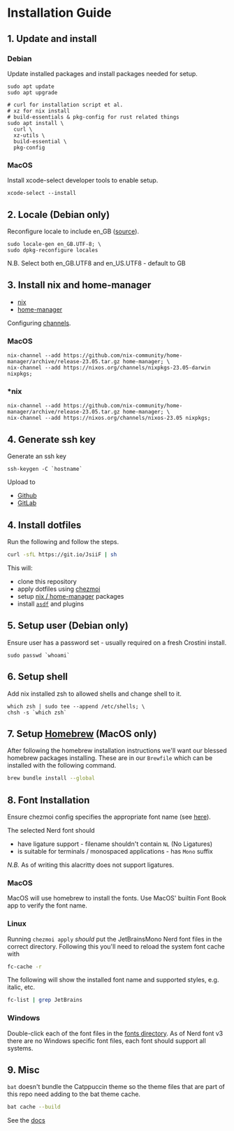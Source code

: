 # Installation Guide

## 1. Update and install

### Debian

Update installed packages and install packages needed for setup.

```shell
sudo apt update
sudo apt upgrade

# curl for installation script et al.
# xz for nix install
# build-essentials & pkg-config for rust related things
sudo apt install \
  curl \
  xz-utils \
  build-essential \
  pkg-config
```

### MacOS

Install xcode-select developer tools to enable setup.

```shell
xcode-select --install
```

## 2. Locale (Debian only)

Reconfigure locale to include en_GB ([source](https://www.thomas-krenn.com/en/wiki/Perl_warning_Setting_locale_failed_in_Debian)).

```shell
sudo locale-gen en_GB.UTF-8; \
sudo dpkg-reconfigure locales
```

N.B. Select both en_GB.UTF8 and en_US.UTF8 - default to GB

## 3. Install nix and home-manager

- [nix](https://nixos.org/download.html)
- [home-manager](https://github.com/nix-community/home-manager)

Configuring [channels](https://nixos.wiki/wiki/Nix_channels).

### MacOS

```console
nix-channel --add https://github.com/nix-community/home-manager/archive/release-23.05.tar.gz home-manager; \
nix-channel --add https://nixos.org/channels/nixpkgs-23.05-darwin nixpkgs;
```

### \*nix

```console
nix-channel --add https://github.com/nix-community/home-manager/archive/release-23.05.tar.gz home-manager; \
nix-channel --add https://nixos.org/channels/nixos-23.05 nixpkgs;
```

## 4. Generate ssh key

Generate an ssh key

```shell
ssh-keygen -C `hostname`
```

Upload to

- [Github](https://github.com/settings/keys)
- [GitLab](https://gitlab.com/-/profile/keys)

## 4. Install dotfiles

Run the following and follow the steps.

```bash
curl -sfL https://git.io/JsiiF | sh
```

This will:

- clone this repository
- apply dotfiles using [chezmoi](../README.md#chezmoi)
- setup [nix / home-manager](../README.md#nix) packages
- install [`asdf`](../README.md#asdf) and plugins

## 5. Setup user (Debian only)

Ensure user has a password set - usually required on a fresh Crostini install.

```shell
sudo passwd `whoami`
```

## 6. Setup shell

Add nix installed zsh to allowed shells and change shell to it.

```shell
which zsh | sudo tee --append /etc/shells; \
chsh -s `which zsh`
```

## 7. Setup [Homebrew](https://brew.sh/) (MacOS only)

After following the homebrew installation instructions we'll want our blessed homebrew packages installing. These are in our `Brewfile` which can be installed with the following command.

```bash
brew bundle install --global
```

## 8. Font Installation

Ensure chezmoi config specifies the appropriate font name (see [here](https://github.com/tapayne88/dotfiles/blob/c9c49b2fa6c41ca37ed9a1e24e374d72e0379148/public/chezmoi-schema.json#L27-L31)).

The selected Nerd font should

- have ligature support - filename shouldn't contain `NL` (No Ligatures)
- is suitable for terminals / monospaced applications - has `Mono` suffix

_N.B._ As of writing this alacritty does not support ligatures.

### MacOS

MacOS will use homebrew to install the fonts. Use MacOS' builtin Font Book app to verify the font name.

### Linux

Running `chezmoi apply` _should_ put the JetBrainsMono Nerd font files in the correct directory. Following this you'll need to reload the system font cache with

```bash
fc-cache -r
```

The following will show the installed font name and supported styles, e.g. italic, etc.

```bash
fc-list | grep JetBrains
```

### Windows

Double-click each of the font files in the [fonts directory](../dot_local/share/fonts). As of Nerd font v3 there are no Windows specific font files, each font should support all systems.

## 9. Misc

`bat` doesn't bundle the Catppuccin theme so the theme files that are part of this repo need adding to the bat theme cache.

```bash
bat cache --build
```

See the [docs](https://github.com/catppuccin/bat#adding-the-themes)
